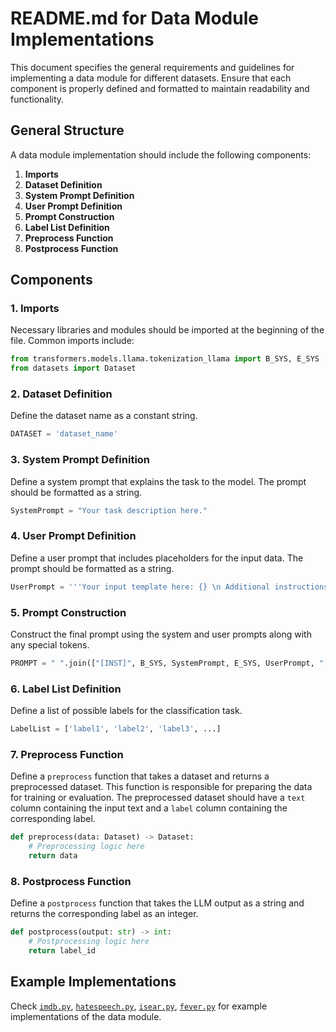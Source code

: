 # README.md for Data Module Implementations

This document specifies the general requirements and guidelines for implementing a data module for different datasets. Ensure that each component is properly defined and formatted to maintain readability and functionality.

## General Structure

A data module implementation should include the following components:

1. **Imports**
2. **Dataset Definition**
3. **System Prompt Definition**
4. **User Prompt Definition**
5. **Prompt Construction**
6. **Label List Definition**
7. **Preprocess Function**
8. **Postprocess Function**

## Components

### 1. Imports
Necessary libraries and modules should be imported at the beginning of the file. Common imports include:
```python
from transformers.models.llama.tokenization_llama import B_SYS, E_SYS
from datasets import Dataset
```

### 2. Dataset Definition
Define the dataset name as a constant string.
```python
DATASET = 'dataset_name'
```

### 3. System Prompt Definition
Define a system prompt that explains the task to the model. The prompt should be formatted as a string.
```python
SystemPrompt = "Your task description here."
```

### 4. User Prompt Definition
Define a user prompt that includes placeholders for the input data. The prompt should be formatted as a string.
```python
UserPrompt = '''Your input template here: {} \n Additional instructions.'''
```

### 5. Prompt Construction
Construct the final prompt using the system and user prompts along with any special tokens.
```python
PROMPT = " ".join(["[INST]", B_SYS, SystemPrompt, E_SYS, UserPrompt, "[/INST]"])
```

### 6. Label List Definition
Define a list of possible labels for the classification task.
```python
LabelList = ['label1', 'label2', 'label3', ...]
```

### 7. Preprocess Function
Define a `preprocess` function that takes a dataset and returns a preprocessed dataset. This function is responsible for preparing the data for training or evaluation. The preprocessed dataset should have a `text` column containing the input text and a `label` column containing the corresponding label.
```python
def preprocess(data: Dataset) -> Dataset:
    # Preprocessing logic here
    return data
```

### 8. Postprocess Function
Define a `postprocess` function that takes the LLM output as a string and returns the corresponding label as an integer.
```python
def postprocess(output: str) -> int:
    # Postprocessing logic here
    return label_id
```

## Example Implementations
Check [`imdb.py`](./imdb.py), [`hatespeech.py`](./hatespeech.py), [`isear.py`](./isear.py), [`fever.py`](./fever.py) for example implementations of the data module.